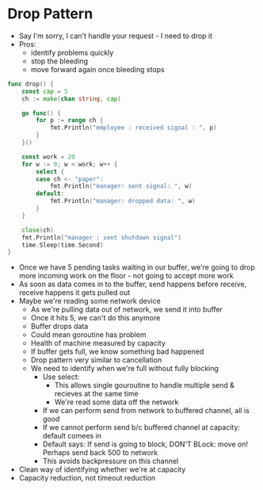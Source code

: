 # Drop Pattern
* Say I'm sorry, I can't handle your request - I need to drop it
* Pros:
    - identify problems quickly
    - stop the bleeding
    - move forward again once bleeding stops
```go
func drop() {
    const cap = 5
    ch := make(chan string, cap)

    go func() {
        for p := range ch {
            fmt.Println("employee : received signal : ", p)
        }
    }()

    const work = 20
    for w := 0; w < work; w++ {
        select {
        case ch <- "paper":
            fmt.Println("manager: sent signal: ", w)
        default:
            fmt.Println("manager: dropped data: ", w)
        }
    }

    close(ch)
    fmt.Println("manager : sent shutdown signal")
    time.Sleep(time.Second)
}
```
* Once we have 5 pending tasks waiting in our buffer, we're going to drop more incoming work on the floor - not going to accept more work
* As soon as data comes in to the buffer, send happens before receive, receive happens it gets pulled out
* Maybe we're reading some network device
    - As we're pulling data out of network, we send it into buffer
    - Once it hits 5, we can't do this anymore
    - Buffer drops data
    - Could mean goroutine has problem
    - Health of machine measured by capacity
    - If buffer gets full, we know something bad happened
    - Drop pattern very similar to cancellation
    - We need to identify when we're full without fully blocking
        * Use select: 
            - This allows single gouroutine to handle multiple send & recieves at the same time
            - We're read some data off the network
        * If we can perform send from network to buffered channel, all is good
        * If we cannot perform send b/c buffered channel at capacity: default comees in
        * Default says: If send is going to block, DON'T BLock: move on! Perhaps send back 500 to network
        * This avoids backpressure on this channel
* Clean way of identifying whether we're at capacity
* Capacity reduction, not timeout reduction